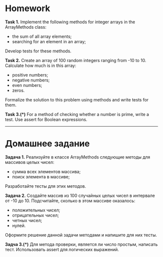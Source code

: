 # Homework

**Task 1.**
Implement the following methods for integer arrays in the ArrayMethods class:
- the sum of all array elements;
- searching for an element in an array;

Develop tests for these methods.

**Task 2.**
Create an array of 100 random integers ranging from -10 to 10.
Calculate how much is in this array:
- positive numbers;
- negative numbers;
- even numbers;
- zeros.

Formalize the solution to this problem using methods and write tests for them.

**Task 3.(*)**
For a method of checking whether a number is prime, write a test.
Use assert for Boolean expressions.

_______________________________________________________

# Домашнее задание

**Задача 1.**
Реализуйте в классе ArrayMethods следующие методы для массивов целых чисел:
- сумма всех элементов массива;
- поиск элемента в массиве;

Разработайте тесты для этих методов.

**Задача 2.**
Создайте массив из 100 случайных целых чисел в интервале от -10 до 10.
Подсчитайте, сколько в этом массиве оказалось:
- положительных чисел;
- отрицательных чисел;
- четных чисел;
- нулей.

Оформите решение данной задачи методами и напишите для них тесты.

**Задча 3.(*)**
Для метода проверки, является ли число простым, написать тест.
Использовать assert для логических выражений.





